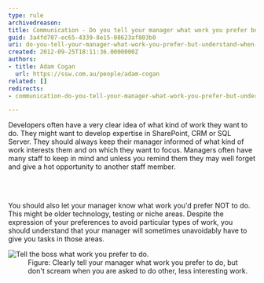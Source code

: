```yaml
---
type: rule
archivedreason: 
title: Communication - Do you tell your manager what work you prefer but understand when you have to do less interesting stuff?
guid: 3a4fd707-ec65-4339-8e15-08623af803b0
uri: do-you-tell-your-manager-what-work-you-prefer-but-understand-when-you-have-to-do-less-interesting-stuff
created: 2012-09-25T18:11:36.0000000Z
authors:
- title: Adam Cogan
  url: https://ssw.com.au/people/adam-cogan
related: []
redirects:
- communication-do-you-tell-your-manager-what-work-you-prefer-but-understand-when-you-have-to-do-less-interesting-stuff

---
```



<p>Developers often have a very clear idea of what kind of work they want to do. They might want to develop expertise in SharePoint, CRM or SQL Server. They should always keep their manager&#160;informed of what kind of work interests them and on which they want to focus. Managers often have many staff to keep in mind and unless you remind them they may well forget and give a hot opportunity to another staff member. </p>
<br><excerpt class='endintro'></excerpt><br>
<p>You should also let your manager know what work you'd prefer NOT to do. This might be older technology, testing or niche areas. Despite the expression of your preferences to avoid particular types of work, you should understand that your manager will sometimes unavoidably have to give you tasks in those areas. </p>
               <dl class="image">
                 <dt>
                    <img alt="Tell the boss what work you prefer to do." src="/PublishingImages/PreferStuff.jpg" />
                  </dt>
                  <dd>
                    Figure&#58; Clearly tell your manager what work you prefer to do, but don't scream when you are asked to do other, less interesting work.              
                   </dd>
                </dl>




